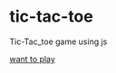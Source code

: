 # tic-tac-toe
Tic-Tac_toe game using js

[want to play](https://asifshaik02.github.io/tic-tac-toe/)
